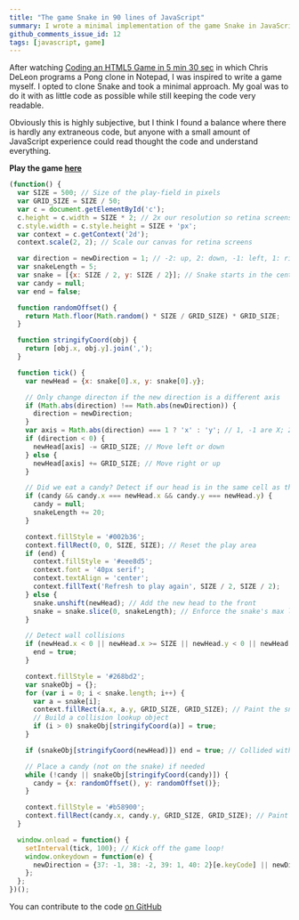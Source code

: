 ```yaml
---
title: "The game Snake in 90 lines of JavaScript"
summary: I wrote a minimal implementation of the game Snake in JavaScript.
github_comments_issue_id: 12
tags: [javascript, game]
---
```


After watching [Coding an HTML5 Game in 5 min 30
sec](https://www.youtube.com/watch?v=KoWqdEACyLI) in which Chris DeLeon
programs a Pong clone in Notepad, I was inspired to write a game myself.
I opted to clone Snake and took a minimal approach. My goal was to do it with
as little code as possible while still keeping the code very readable.

Obviously this is highly subjective, but I think I found a balance where there
is hardly any extraneous code, but anyone with a small amount of JavaScript
experience could read thought the code and understand everything.

__Play the game [here](https://rawgit.com/captbaritone/snake.js/master/index.html)__

```javascript
(function() {
  var SIZE = 500; // Size of the play-field in pixels
  var GRID_SIZE = SIZE / 50;
  var c = document.getElementById('c');
  c.height = c.width = SIZE * 2; // 2x our resolution so retina screens look good
  c.style.width = c.style.height = SIZE + 'px';
  var context = c.getContext('2d');
  context.scale(2, 2); // Scale our canvas for retina screens

  var direction = newDirection = 1; // -2: up, 2: down, -1: left, 1: right
  var snakeLength = 5;
  var snake = [{x: SIZE / 2, y: SIZE / 2}]; // Snake starts in the center
  var candy = null;
  var end = false;

  function randomOffset() {
    return Math.floor(Math.random() * SIZE / GRID_SIZE) * GRID_SIZE;
  }

  function stringifyCoord(obj) {
    return [obj.x, obj.y].join(',');
  }

  function tick() {
    var newHead = {x: snake[0].x, y: snake[0].y};

    // Only change directon if the new direction is a different axis
    if (Math.abs(direction) !== Math.abs(newDirection)) {
      direction = newDirection;
    }
    var axis = Math.abs(direction) === 1 ? 'x' : 'y'; // 1, -1 are X; 2, -2 are Y
    if (direction < 0) {
      newHead[axis] -= GRID_SIZE; // Move left or down
    } else {
      newHead[axis] += GRID_SIZE; // Move right or up
    }

    // Did we eat a candy? Detect if our head is in the same cell as the candy
    if (candy && candy.x === newHead.x && candy.y === newHead.y) {
      candy = null;
      snakeLength += 20;
    }

    context.fillStyle = '#002b36';
    context.fillRect(0, 0, SIZE, SIZE); // Reset the play area
    if (end) {
      context.fillStyle = '#eee8d5';
      context.font = '40px serif';
      context.textAlign = 'center';
      context.fillText('Refresh to play again', SIZE / 2, SIZE / 2);
    } else {
      snake.unshift(newHead); // Add the new head to the front
      snake = snake.slice(0, snakeLength); // Enforce the snake's max length
    }

    // Detect wall collisions
    if (newHead.x < 0 || newHead.x >= SIZE || newHead.y < 0 || newHead.y >= SIZE) {
      end = true;
    }

    context.fillStyle = '#268bd2';
    var snakeObj = {};
    for (var i = 0; i < snake.length; i++) {
      var a = snake[i];
      context.fillRect(a.x, a.y, GRID_SIZE, GRID_SIZE); // Paint the snake
      // Build a collision lookup object
      if (i > 0) snakeObj[stringifyCoord(a)] = true;
    }

    if (snakeObj[stringifyCoord(newHead)]) end = true; // Collided with our tail

    // Place a candy (not on the snake) if needed
    while (!candy || snakeObj[stringifyCoord(candy)]) {
      candy = {x: randomOffset(), y: randomOffset()};
    }

    context.fillStyle = '#b58900';
    context.fillRect(candy.x, candy.y, GRID_SIZE, GRID_SIZE); // Paint the candy
  }

  window.onload = function() {
    setInterval(tick, 100); // Kick off the game loop!
    window.onkeydown = function(e) {
      newDirection = {37: -1, 38: -2, 39: 1, 40: 2}[e.keyCode] || newDirection;
    };
  };
})();
```

You can contribute to the code [on GitHub](https://github.com/captbaritone/snake.js)
